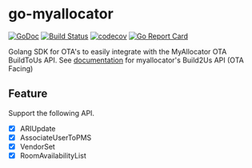 # go-myallocator

[![GoDoc](https://godoc.org/github.com/appleboy/go-myallocator?status.svg)](https://godoc.org/github.com/appleboy/go-myallocator)
[![Build Status](http://drone.wu-boy.com/api/badges/appleboy/go-myallocator/status.svg)](http://drone.wu-boy.com/appleboy/go-myallocator)
[![codecov](https://codecov.io/gh/appleboy/go-myallocator/branch/master/graph/badge.svg)](https://codecov.io/gh/appleboy/go-myallocator)
[![Go Report Card](https://goreportcard.com/badge/github.com/appleboy/go-myallocator)](https://goreportcard.com/report/github.com/appleboy/go-myallocator)

Golang SDK for OTA's to easily integrate with the MyAllocator OTA BuildToUs API.
See [documentation](http://myallocator.github.io/apidocs/index.html) for myallocator's Build2Us API (OTA Facing)

## Feature

Support the following API.

* [x] ARIUpdate
* [x] AssociateUserToPMS
* [x] VendorSet
* [x] RoomAvailabilityList
